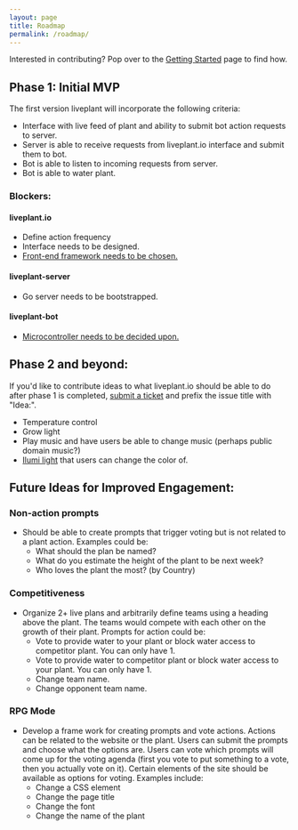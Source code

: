 ```yaml
---
layout: page
title: Roadmap
permalink: /roadmap/
---
```


Interested in contributing? Pop over to the [Getting Started][getting-started] page to find how.

## Phase 1: Initial MVP

The first version liveplant will incorporate the following criteria:

- Interface with live feed of plant and ability to submit bot action requests to
  server.
- Server is able to receive requests from liveplant.io interface and submit
  them to bot.
- Bot is able to listen to incoming requests from server.
- Bot is able to water plant.

### Blockers:

#### liveplant.io

- Define action frequency
- Interface needs to be designed.
- [Front-end framework needs to be chosen.](https://github.com/liveplant/liveplant.io/issues/1)

#### liveplant-server

- Go server needs to be bootstrapped.

#### liveplant-bot

- [Microcontroller needs to be decided upon.](https://github.com/liveplant/liveplant-bot/issues/1)

## Phase 2 and beyond:

If you'd like to contribute ideas to what liveplant.io should be able to do
after phase 1 is completed, [submit a ticket][] and prefix the issue title with
"Idea:".

- Temperature control
- Grow light
- Play music and have users be able to change music (perhaps public domain music?)
- [Ilumi light](http://ilumi.co/) that users can change the color of.


## Future Ideas for Improved Engagement:

### Non-action prompts

- Should be able to create prompts that trigger voting but is not related to a plant action. Examples could be:
  - What should the plan be named?
  - What do you estimate the height of the plant to be next week?
  - Who loves the plant the most? (by Country)

### Competitiveness

- Organize 2+ live plans and arbitrarily define teams using a heading above the plant. The teams would compete with each other on the growth of their plant. Prompts for action could be:
  - Vote to provide water to your plant or block water access to competitor plant. You can only have 1.
  - Vote to provide water to competitor plant or block water access to your plant. You can only have 1.
  - Change team name.
  - Change opponent team name.

### RPG Mode

- Develop a frame work for creating prompts and vote actions. Actions can be related to the website or the plant. Users can submit the prompts and choose what the options are. Users can vote which prompts will come up for the voting agenda (first you vote to put something to a vote, then you actually vote on it). Certain elements of the site should be available as options for voting. Examples include:
  - Change a CSS element
  - Change the page title
  - Change the font
  - Change the name of the plant


[getting-started]: /getting-started/
[submit a ticket]: https://github.com/liveplant/about.liveplant.io/issues/new
